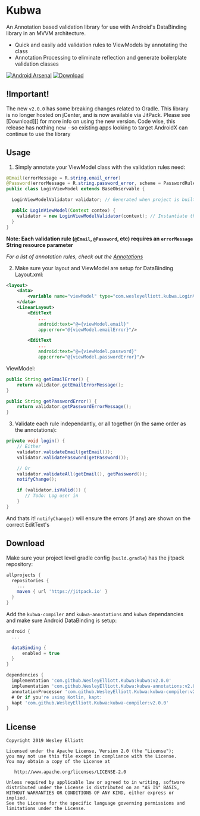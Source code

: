 # Kubwa
An Annotation based validation library for use with Android's DataBinding library in an MVVM architecture.

 - Quick and easily add validation rules to ViewModels by annotating the class
 - Annotation Processing to eliminate reflection and generate boilerplate validation classes

[![Android Arsenal](https://img.shields.io/badge/Android%20Arsenal-Kubwa-green.svg?style=true)](https://android-arsenal.com/details/1/4428)
[![Download](https://jitpack.io/v/WesleyElliott/Kubwa.svg)](https://jitpack.io/#WesleyElliott/Kubwa)

## !Important!
The new `v2.0.0` has some breaking changes related to Gradle. This library is no longer hosted on jCenter, and is now available via JitPack. Please see [Download][] for more info on using the new version.
Code wise, this release has nothing new - so existing apps looking to target AndroidX can continue to use the library

## Usage
1. Simply annotate your ViewModel class with the validation rules need:
  ```java
  @Email(errorMessage = R.string.email_error)
  @Password(errorMessage = R.string.password_error, scheme = PasswordRule.Scheme.ALPHA_NUMERIC_SYMBOLS)
  public class LoginViewModel extends BaseObservable {

    LoginViewModelValidator validator; // Generated when project is built

    public LoginViewModel(Context contex) {
      validator = new LoginViewModelValidator(context); // Instantiate the validator with a Context
    }
  }
  ```
  **Note: Each validation rule (`@Email`, `@Password`, etc) requires an `errorMessage` String resource parameter**

  *For a list of annotation rules, check out the [Annotations](https://github.com/WesleyElliott/Kubwa/tree/master/kubwa-annotations/src/main/java/com/wesleyelliott/kubwa/annotation)*

2. Make sure your layout and ViewModel are setup for DataBinding
  Layout.xml:
  ```xml
  <layout>
      <data>
          <variable name="viewModel" type="com.wesleyelliott.kubwa.LoginViewModel" />
      </data>
      <LinearLayout>
          <EditText
              ...
              android:text="@={viewModel.email}"
              app:error="@{viewModel.emailError}"/>

          <EditText
              ...
              android:text="@={viewModel.password}"
              app:error="@{viewModel.passwordError}"/>
  ```

  ViewModel:
  ```java
  public String getEmailError() {
      return validator.getEmailErrorMessage();
  }

  public String getPasswordError() {
      return validator.getPasswordErrorMessage();
  }
  ```
3. Validate each rule independantly, or all together (in the same order as the annotations):
  ```java
  private void login() {
      // Either
      validator.validateEmail(getEmail());
      validator.validatePassword(getPassword());

      // Or
      validator.validateAll(getEmail(), getPassword());
      notifyChange();

      if (validator.isValid()) {
         // Todo: Log user in
      }
  }
  ```
  And thats it! `notifyChange()` will ensure the errors (if any) are shown on the correct EditText's

## Download
Make sure your project level gradle config (`build.gradle`) has the jitpack repository:

```gradle
allprojects {
  repositories {
    ...
    maven { url 'https://jitpack.io' }
  }
}
```

Add the `kubwa-compiler` and `kubwa-annotations` and `kubwa` dependancies and make sure Android DataBinding is setup:
```gradle
android {
  ...

  dataBinding {
      enabled = true
  }
}

dependencies {
  implementation 'com.github.WesleyElliott.Kubwa:kubwa:v2.0.0'
  implementation 'com.github.WesleyElliott.Kubwa:kubwa-annotations:v2.0.0'
  annotationProcessor 'com.github.WesleyElliott.Kubwa:kubwa-compiler:v2.0.0'
  # Or if you're using Kotlin, kapt:
  kapt 'com.github.WesleyElliott.Kubwa:kubwa-compiler:v2.0.0'
}
```
## License

```
Copyright 2019 Wesley Elliott

Licensed under the Apache License, Version 2.0 (the "License");
you may not use this file except in compliance with the License.
You may obtain a copy of the License at

   http://www.apache.org/licenses/LICENSE-2.0

Unless required by applicable law or agreed to in writing, software
distributed under the License is distributed on an "AS IS" BASIS,
WITHOUT WARRANTIES OR CONDITIONS OF ANY KIND, either express or implied.
See the License for the specific language governing permissions and
limitations under the License.
```
